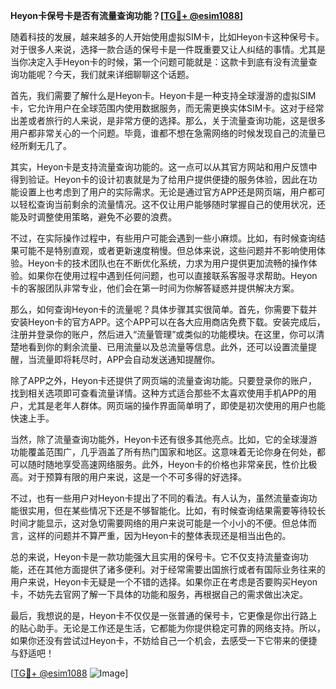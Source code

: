 **Heyon卡保号卡是否有流量查询功能？[[TG💪+ @esim1088](https://t.me/s/esim1088)]**

随着科技的发展，越来越多的人开始使用虚拟SIM卡，比如Heyon卡这种保号卡。对于很多人来说，选择一款合适的保号卡是一件既重要又让人纠结的事情。尤其是当你决定入手Heyon卡的时候，第一个问题可能就是：这款卡到底有没有流量查询功能呢？今天，我们就来详细聊聊这个话题。

首先，我们需要了解什么是Heyon卡。Heyon卡是一种支持全球漫游的虚拟SIM卡，它允许用户在全球范围内使用数据服务，而无需更换实体SIM卡。这对于经常出差或者旅行的人来说，是非常方便的选择。那么，关于流量查询功能，这是很多用户都非常关心的一个问题。毕竟，谁都不想在急需网络的时候发现自己的流量已经所剩无几了。

其实，Heyon卡是支持流量查询功能的。这一点可以从其官方网站和用户反馈中得到验证。Heyon卡的设计初衷就是为了给用户提供便捷的服务体验，因此在功能设置上也考虑到了用户的实际需求。无论是通过官方APP还是网页端，用户都可以轻松查询当前剩余的流量情况。这不仅让用户能够随时掌握自己的使用状况，还能及时调整使用策略，避免不必要的浪费。

不过，在实际操作过程中，有些用户可能会遇到一些小麻烦。比如，有时候查询结果可能不是特别直观，或者更新速度稍慢。但总体来说，这些问题并不影响使用体验。Heyon卡的技术团队也在不断优化系统，力求为用户提供更加流畅的操作体验。如果你在使用过程中遇到任何问题，也可以直接联系客服寻求帮助。Heyon卡的客服团队非常专业，他们会在第一时间为你解答疑惑并提供解决方案。

那么，如何查询Heyon卡的流量呢？具体步骤其实很简单。首先，你需要下载并安装Heyon卡的官方APP。这个APP可以在各大应用商店免费下载。安装完成后，注册并登录你的账户，然后进入“流量管理”或类似的功能模块。在这里，你可以清楚地看到你的剩余流量、已用流量以及总流量等信息。此外，还可以设置流量提醒，当流量即将耗尽时，APP会自动发送通知提醒你。

除了APP之外，Heyon卡还提供了网页端的流量查询功能。只要登录你的账户，找到相关选项即可查看流量详情。这种方式适合那些不太喜欢使用手机APP的用户，尤其是老年人群体。网页端的操作界面简单明了，即使是初次使用的用户也能快速上手。

当然，除了流量查询功能外，Heyon卡还有很多其他亮点。比如，它的全球漫游功能覆盖范围广，几乎涵盖了所有热门国家和地区。这意味着无论你身在何处，都可以随时随地享受高速网络服务。此外，Heyon卡的价格也非常亲民，性价比极高。对于预算有限的用户来说，这是一个不可多得的好选择。

不过，也有一些用户对Heyon卡提出了不同的看法。有人认为，虽然流量查询功能很实用，但在某些情况下还是不够智能化。比如，有时候查询结果需要等待较长时间才能显示，这对急切需要网络的用户来说可能是一个小小的不便。但总体而言，这样的问题并不算严重，因为Heyon卡的整体表现还是相当出色的。

总的来说，Heyon卡是一款功能强大且实用的保号卡。它不仅支持流量查询功能，还在其他方面提供了诸多便利。对于经常需要出国旅行或者有国际业务往来的用户来说，Heyon卡无疑是一个不错的选择。如果你正在考虑是否要购买Heyon卡，不妨先去官网了解一下具体的功能和服务，再根据自己的需求做出决定。

最后，我想说的是，Heyon卡不仅仅是一张普通的保号卡，它更像是你出行路上的贴心助手。无论是工作还是生活，它都能为你提供稳定可靠的网络支持。所以，如果你还没有尝试过Heyon卡，不妨给自己一个机会，去感受一下它带来的便捷与舒适吧！

[[TG💪+ @esim1088](https://t.me/s/esim1088) ![Image](https://i.postimg.cc/4NQfJmqS/Snipaste-2025-05-13-00-14-12.png)]